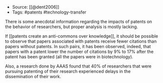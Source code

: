 
- Source: [[@dent2006]]
- Tags: #patents #technology-transfer 

There is some anecdotal information regarding the impacts of patents on the behavior of researchers, but proper analysis is mostly lacking. 

If [[patents create an anti-commons over knowledge]], it should be possible to observe that papers associated with patents receive fewer citations than papers without patents. In such pairs, it has been observed, indeed, that papers with a patent lower the number of citations by 9% to 17% after the patent has been granted (all the papers were in biotechnology). 

Also, a research done by AAAS found that 40% of researchers that were pursuing patenting of their research experienced delays in the dissemination of their work. 